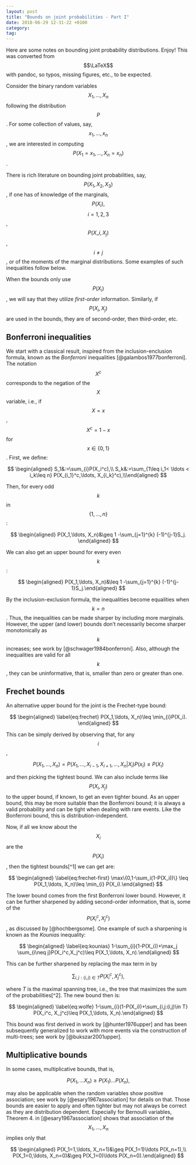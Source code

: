 ```yaml
---
layout: post 
title: "Bounds on joint probabilities - Part I"
date: 2018-06-29 12-31-22 +0100
category:
tag:
---
```


Here are some notes on bounding joint probability distributions. Enjoy! This was
converted from $$\LaTeX$$ with pandoc, so typos, missing figures, etc., to be expected.

Consider the binary random variables $$X_1, \ldots, X_n$$ following the
distribution $$P$$. For some collection of values, say,
$$x_1, \ldots, x_n$$, we are interested in computing
$$P(X_1=x_1,\ldots, X_n=x_n)$$.

There is rich literature on bounding joint probabilities, say, $$P(X_1,X_2,X_3)$$, if one has of
knowledge of the marginals, $$P(X_i),$$ $$i=1,2,3$$, $$ P(X\_{i},X_j)$$,
$$i\neq j$$, or of the moments of the marginal distributions. Some
examples of such inequalities follow below.

When the bounds only use $$P(X_i)$$, we will say that they utilize
_first-order_ information. Similarly, if $$P(X_i, X_j)$$ are used in the
bounds, they are of second-order, then third-order, etc.

## Bonferroni inequalities

We start with a classical result, inspired from the inclusion-enclusion
formula, known as the _Bonferroni_
inequalities [@galambos1977bonferroni]. The notation $$X^c$$ corresponds
to the negation of the $$X$$ variable, i.e., if $$X=x$$, $$X^c=1-x$$ for
$$x\in \{0,1\}$$. First, we define:

$$
\begin{aligned}
  S_1&:=\sum_{i}P(X_i^c),\\
  S_k&:=\sum_{1\leq i_1< \ldots < i_k\leq n} P(X_{i_1}^c,\ldots, X_{i_k}^c),\\\end{aligned}
$$

Then, for every odd $$k$$ in $$\{1,\ldots, n\}$$:

$$
\begin{aligned}
  P(X_1,\ldots, X_n)&\geq 1 -\sum_{j=1}^{k} (-1)^{j-1}S_j.
\end{aligned}
$$

We can also get an upper bound for every even $$k$$:

$$
\begin{aligned}
  P(X_1,\ldots, X_n)&\leq 1 -\sum_{j=1}^{k} (-1)^{j-1}S_j.\end{aligned}
$$

By the inclusion-exclusion formula, the inequalities become equalities
when $$k=n$$. Thus, the inequalities can be made sharper by including more
marginals. However, the upper (and lower) bounds don’t necessarily
become sharper monotonically as $$k$$ increases; see work
by [@schwager1984bonferroni]. Also, although the inequalities are valid
for all $$k$$, they can be uninformative, that is, smaller than zero or
greater than one.

## Frechet bounds

An alternative upper bound for the joint is the Frechet-type bound:

$$
\begin{aligned}
  \label{eq:frechet}
 P(X_1,\ldots, X_n)\leq \min_{i}P(X_i).
 \end{aligned}
$$

This can be
simply derived by observing that, for any $$i$$,

$$P(X_1,\ldots, X_n)=P(X_1,\ldots,X_{i-1},X_{i+1},\ldots, X_n|X_i)P(x_i)\leq P(X_i)$$

and then picking the tightest bound. We can also include terms like
$$P(X_i,X_j)$$ to the upper bound, if known, to get an even tighter bound.
As an upper bound, this may be more suitable than the Bonferroni bound;
it is always a valid probability and can be tight when dealing with rare
events. Like the Bonferroni bound, this is distribution-independent.

Now, if all we know about the $$X_i$$ are the $$P(X_i)$$, then the tightest
bounds[^1] we can get are:

$$
\begin{aligned}
\label{eq:frechet-first}
 \max\{0,1-\sum_i(1-P(X_i))\} \leq P(X_1,\ldots, X_n)\leq \min_{i} P(X_i).\end{aligned}
$$

The lower bound comes from the first Bonferroni lower bound. However, it
can be further sharpened by adding second-order information, that is,
some of the $$P(X_i^c,
X_j^c)$$, as discussed by [@hochbergsome]. One example of such a
sharpening is known as the _Kounias_ inequality:

$$
\begin{aligned}
\label{eq:kounias}
 1-\sum_{i}(1-P(X_i))+\max_j \sum_{i\neq j}P(X_i^c,X_j^c)\leq P(X_1,\ldots, X_n).\end{aligned}
$$

This can be further sharpened by replacing the max term in by

$$\sum_{i,j:(i,j)\in T} P(X_i^c, X_j^c),$$

where $T$ is the maximal
spanning tree, i.e., the tree that maximizes the sum of the
probabilities[^2]. The new bound then is:

$$
\begin{aligned}
\label{eq:wolfe}
 1-\sum_{i}(1-P(X_i))+\sum_{i,j:(i,j)\in T} P(X_i^c, X_j^c)\leq P(X_1,\ldots, X_n).\end{aligned}
$$

This bound was first derived in work by [@hunter1976upper] and has been
subsequently generalized to work with more events via the construction
of multi-trees; see work by [@bukszar2001upper].

## Multiplicative bounds

In some cases, multiplicative bounds, that is,

$$P(X_1,\ldots X_n)\geq P(X_1)\ldots P(X_n),$$

may also be applicable when the random variables show positive association; see work
by [@esary1967association] for details on that. Those bounds are easier
to apply and often tighter but may not always be correct as they are
distribution dependent. Especially for Bernoulli variables, Theorem 4.
in [@esary1967association] shows that association of the
$$X_1,\ldots, X_n$$ implies only that

$$
\begin{aligned}
P(X_1=1,\ldots, X_n=1)&\geq P(X_1=1)\ldots P(X_n=1),\\
P(X_1=0,\ldots, X_n=0)&\geq P(X_1=0)\ldots P(X_n=0).\end{aligned}
$$
